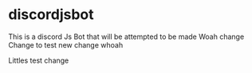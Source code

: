 # discordjsbot
 This is a discord Js Bot that will be attempted to be made
Woah change
Change to test new change whoah

Littles test change